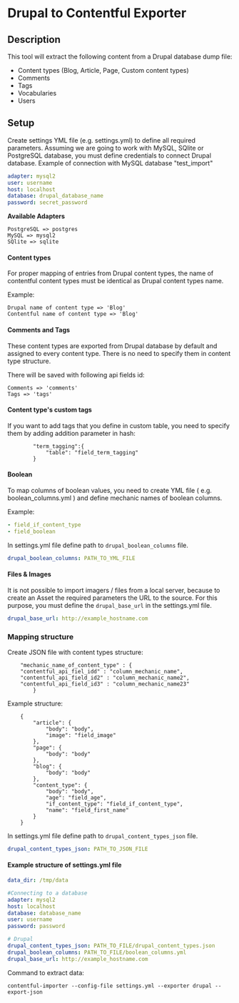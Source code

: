Drupal to Contentful Exporter
=================

## Description
This tool will extract the following content from a Drupal database dump file:

* Content types (Blog, Article, Page, Custom content types)
* Comments
* Tags
* Vocabularies
* Users

## Setup

Create settings YML file (e.g. settings.yml) to define all required parameters.
Assuming we are going to work with MySQL, SQlite or PostgreSQL database, you must define credentials to connect Drupal database.
Example of connection with MySQL database "test_import"

```yml
adapter: mysql2
user: username
host: localhost
database: drupal_database_name
password: secret_password
```

**Available Adapters**

```
PostgreSQL => postgres
MySQL => mysql2
SQlite => sqlite
```

#### Content types

For proper mapping of entries from Drupal content types, the name of contentful content types must be identical as Drupal content types name.

Example:
```
Drupal name of content type => 'Blog'
Contentful name of content type => 'Blog'
```

#### Comments and Tags
These content types are exported from Drupal database by default and assigned to every content type. There is no need to specify them in content type structure.

There will be saved with following api fields id:
```
Comments => 'comments'
Tags => 'tags'
```

#### Content type's custom tags

If you want to add tags that you define in custom table, you need to specify them by adding addition parameter in hash:
```
        "term_tagging":{
            "table": "field_term_tagging"
        }
```
#### Boolean
To map columns of boolean values, you need to create YML file ( e.g. boolean_columns.yml ) and define mechanic names of boolean columns.

Example:
```yml
- field_if_content_type
- field_boolean
```
In settings.yml file define path to ```drupal_boolean_columns``` file.

```yml
drupal_boolean_columns: PATH_TO_YML_FILE
```
#### Files & Images

It is not possible to import imagers / files from a local server, because to create an Asset the required parameters the URL to the source.
For this purpose, you must define the ```drupal_base_url``` in the settings.yml file.

```yml
drupal_base_url: http://example_hostname.com
```

### Mapping structure

Create JSON file with content types structure:

```
    "mechanic_name_of_content_type" : {
    "contentful_api_fiel_idd" : "column_mechanic_name",
    "contentful_api_field_id2" : "column_mechanic_name2",
    "contentful_api_field_id3" : "column_mechanic_name23"
        }
```

Example structure:

```
    {
        "article": {
            "body": "body",
            "image": "field_image"
        },
        "page": {
            "body": "body"
        },
        "blog": {
            "body": "body"
        },
        "content_type": {
            "body": "body",
            "age": "field_age",
            "if_content_type": "field_if_content_type",
            "name": "field_first_name"
        }
    }
```

In settings.yml file define path to ```drupal_content_types_json``` file.

```yml
drupal_content_types_json: PATH_TO_JSON_FILE
```

#### Example structure of settings.yml file

```yml
data_dir: /tmp/data

#Connecting to a database
adapter: mysql2
host: localhost
database: database_name
user: username
password: password

# Drupal
drupal_content_types_json: PATH_TO_FILE/drupal_content_types.json
drupal_boolean_columns: PATH_TO_FILE/boolean_columns.yml
drupal_base_url: http://example_hostname.com
```

Command to extract data:
```
contentful-importer --config-file settings.yml --exporter drupal --export-json
```
